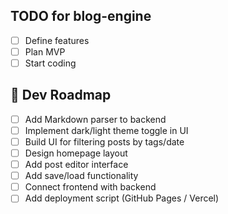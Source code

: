 ## TODO for blog-engine

- [ ] Define features
- [ ] Plan MVP
- [ ] Start coding

## 🚀 Dev Roadmap
- [ ] Add Markdown parser to backend
- [ ] Implement dark/light theme toggle in UI
- [ ] Build UI for filtering posts by tags/date
- [ ] Design homepage layout
- [ ] Add post editor interface
- [ ] Add save/load functionality
- [ ] Connect frontend with backend
- [ ] Add deployment script (GitHub Pages / Vercel)
